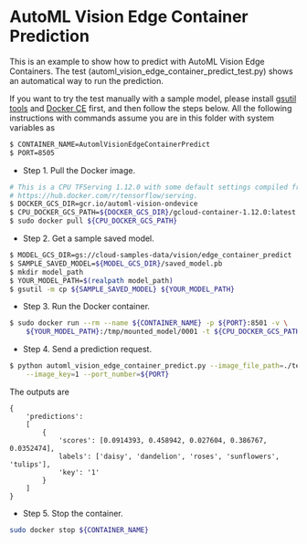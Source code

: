 # AutoML Vision Edge Container Prediction

This is an example to show how to predict with AutoML Vision Edge Containers.
The test (automl_vision_edge_container_predict_test.py) shows an automatical way
to run the prediction.

If you want to try the test manually with a sample model, please install
[gsutil tools](https://cloud.google.com/storage/docs/gsutil_install) and
[Docker CE](https://docs.docker.com/install/) first, and then follow the steps
below. All the following instructions with commands assume you are in this
folder with system variables as

```bash
$ CONTAINER_NAME=AutomlVisionEdgeContainerPredict
$ PORT=8505
```

+   Step 1. Pull the Docker image.

```bash
# This is a CPU TFServing 1.12.0 with some default settings compiled from
# https://hub.docker.com/r/tensorflow/serving.
$ DOCKER_GCS_DIR=gcr.io/automl-vision-ondevice
$ CPU_DOCKER_GCS_PATH=${DOCKER_GCS_DIR}/gcloud-container-1.12.0:latest
$ sudo docker pull ${CPU_DOCKER_GCS_PATH}
```

+   Step 2. Get a sample saved model.

```bash
$ MODEL_GCS_DIR=gs://cloud-samples-data/vision/edge_container_predict
$ SAMPLE_SAVED_MODEL=${MODEL_GCS_DIR}/saved_model.pb
$ mkdir model_path
$ YOUR_MODEL_PATH=$(realpath model_path)
$ gsutil -m cp ${SAMPLE_SAVED_MODEL} ${YOUR_MODEL_PATH}
```

+   Step 3. Run the Docker container.

```bash
$ sudo docker run --rm --name ${CONTAINER_NAME} -p ${PORT}:8501 -v \
    ${YOUR_MODEL_PATH}:/tmp/mounted_model/0001 -t ${CPU_DOCKER_GCS_PATH}
```

+   Step 4. Send a prediction request.

```bash
$ python automl_vision_edge_container_predict.py --image_file_path=./test.jpg \
    --image_key=1 --port_number=${PORT}
```

The outputs are

```
{
    'predictions':
    [
        {
            'scores': [0.0914393, 0.458942, 0.027604, 0.386767, 0.0352474],
            labels': ['daisy', 'dandelion', 'roses', 'sunflowers', 'tulips'],
            'key': '1'
        }
    ]
}
```

+   Step 5. Stop the container.

```bash
sudo docker stop ${CONTAINER_NAME}
```